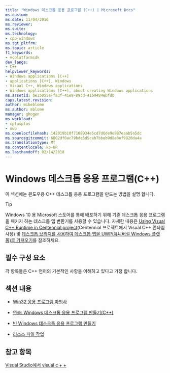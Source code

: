 ```yaml
---
title: "Windows 데스크톱 응용 프로그램 (C++) | Microsoft Docs"
ms.custom: 
ms.date: 11/04/2016
ms.reviewer: 
ms.suite: 
ms.technology:
- cpp-windows
ms.tgt_pltfrm: 
ms.topic: article
f1_keywords:
- vcplatformsdk
dev_langs:
- C++
helpviewer_keywords:
- Windows applications [C++]
- applications [C++], Windows
- Visual C++, Windows applications
- Windows applications [C++], about creating Windows applications
ms.assetid: be15855a-fa3f-41e9-89cd-41b9484ebfdb
caps.latest.revision: 
author: mikeblome
ms.author: mblome
manager: ghogen
ms.workload:
- cplusplus
- uwp
ms.openlocfilehash: 142019b10f7108934e5cd7d6de9e987eaab5a5dc
ms.sourcegitcommit: 6002df0ac79bde5d5cab7bbeb9d8e0ef9920da4a
ms.translationtype: MT
ms.contentlocale: ko-KR
ms.lasthandoff: 02/14/2018
---
```

# <a name="windows-desktop-applications-c"></a>Windows 데스크톱 응용 프로그램(C++)
이 섹션에는 윈도우용 C++ 데스크톱 응용 프로그램을 만드는 방법을 설명 합니다.  
> [!TIP]  
> Windows 10 용 Microsoft 스토어를 통해 배포하기 위해 기존 데스크톱 응용 프로그램을 패키지 하는 데스크톱 앱 변환기를 사용할 수 있습니다. 자세한 내용은 [Using Visual C++ Runtime in Centennial project](https://blogs.msdn.microsoft.com/vcblog/2016/07/07/using-visual-c-runtime-in-centennial-project)(Centennial 프로젝트에서 Visual C++ 런타임 사용) 및 [데스크톱 브리지를 사용하여 데스크톱 앱을 UWP(유니버설 Windows 플랫폼)로 가져오기](https://msdn.microsoft.com/en-us/windows/uwp/porting/desktop-to-uwp-root)를 참조하세요.
  
## <a name="prerequisites"></a>필수 구성 요소  
 각 항목들은 C++ 언어의 기본적인 사항을 이해하고 있다고 가정 합니다.  
  
## <a name="in-this-section"></a>섹션 내용  
  
-   [Win32 응용 프로그램 마법사](../windows/win32-application-wizard.md)  
  
-   [연습: Windows 데스크톱 응용 프로그램 만들기(C++)](../windows/walkthrough-creating-windows-desktop-applications-cpp.md)  
  
-   [빈 Windows 데스크톱 응용 프로그램 만들기](../windows/creating-an-empty-windows-desktop-application.md)  
  
-   [리소스 파일 작업](../windows/working-with-resource-files.md)  
  
## <a name="see-also"></a>참고 항목  
 [Visual Studio에서 visual c + +](../visual-cpp-in-visual-studio.md)

